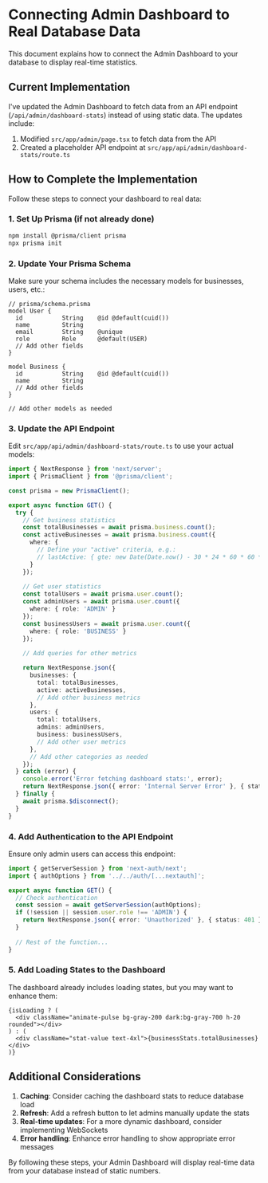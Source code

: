 # Connecting Admin Dashboard to Real Database Data

This document explains how to connect the Admin Dashboard to your database to display real-time statistics.

## Current Implementation

I've updated the Admin Dashboard to fetch data from an API endpoint (`/api/admin/dashboard-stats`) instead of using static data. The updates include:

1. Modified `src/app/admin/page.tsx` to fetch data from the API
2. Created a placeholder API endpoint at `src/app/api/admin/dashboard-stats/route.ts`

## How to Complete the Implementation

Follow these steps to connect your dashboard to real data:

### 1. Set Up Prisma (if not already done)

```bash
npm install @prisma/client prisma
npx prisma init
```

### 2. Update Your Prisma Schema

Make sure your schema includes the necessary models for businesses, users, etc.:

```prisma
// prisma/schema.prisma
model User {
  id           String    @id @default(cuid())
  name         String
  email        String    @unique
  role         Role      @default(USER)
  // Add other fields
}

model Business {
  id           String    @id @default(cuid())
  name         String
  // Add other fields
}

// Add other models as needed
```

### 3. Update the API Endpoint

Edit `src/app/api/admin/dashboard-stats/route.ts` to use your actual models:

```typescript
import { NextResponse } from 'next/server';
import { PrismaClient } from '@prisma/client';

const prisma = new PrismaClient();

export async function GET() {
  try {
    // Get business statistics
    const totalBusinesses = await prisma.business.count();
    const activeBusinesses = await prisma.business.count({
      where: { 
        // Define your "active" criteria, e.g.:
        // lastActive: { gte: new Date(Date.now() - 30 * 24 * 60 * 60 * 1000) }
      }
    });
    
    // Get user statistics
    const totalUsers = await prisma.user.count();
    const adminUsers = await prisma.user.count({
      where: { role: 'ADMIN' }
    });
    const businessUsers = await prisma.user.count({
      where: { role: 'BUSINESS' }
    });
    
    // Add queries for other metrics

    return NextResponse.json({
      businesses: {
        total: totalBusinesses,
        active: activeBusinesses,
        // Add other business metrics
      },
      users: {
        total: totalUsers,
        admins: adminUsers,
        business: businessUsers,
        // Add other user metrics
      },
      // Add other categories as needed
    });
  } catch (error) {
    console.error('Error fetching dashboard stats:', error);
    return NextResponse.json({ error: 'Internal Server Error' }, { status: 500 });
  } finally {
    await prisma.$disconnect();
  }
}
```

### 4. Add Authentication to the API Endpoint

Ensure only admin users can access this endpoint:

```typescript
import { getServerSession } from 'next-auth/next';
import { authOptions } from '../../auth/[...nextauth]';

export async function GET() {
  // Check authentication
  const session = await getServerSession(authOptions);
  if (!session || session.user.role !== 'ADMIN') {
    return NextResponse.json({ error: 'Unauthorized' }, { status: 401 });
  }
  
  // Rest of the function...
}
```

### 5. Add Loading States to the Dashboard

The dashboard already includes loading states, but you may want to enhance them:

```tsx
{isLoading ? (
  <div className="animate-pulse bg-gray-200 dark:bg-gray-700 h-20 rounded"></div>
) : (
  <div className="stat-value text-4xl">{businessStats.totalBusinesses}</div>
)}
```

## Additional Considerations

1. **Caching**: Consider caching the dashboard stats to reduce database load
2. **Refresh**: Add a refresh button to let admins manually update the stats
3. **Real-time updates**: For a more dynamic dashboard, consider implementing WebSockets
4. **Error handling**: Enhance error handling to show appropriate error messages

By following these steps, your Admin Dashboard will display real-time data from your database instead of static numbers. 